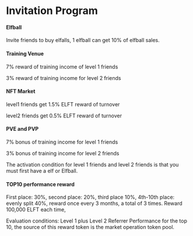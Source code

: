 # Invitation Program

#### Elfball

Invite friends to buy elfalls, 1 elfball can get 10% of elfball sales.

#### Training Venue

7% reward of training income of level 1 friends

3% reward of training income for level 2 friends

#### NFT Market

level1 friends get 1.5% ELFT reward of turnover

level2 friends get 0.5% ELFT reward of turnover

#### PVE and PVP

7% bonus of training income for level 1 friends

3% bonus of training income for level 2 friends

The activation condition for level 1 friends and level 2 friends is that you must first have a elf or Elfball.

#### TOP10 performance reward

First place: 30%, second place: 20%, third place 10%, 4th-10th place: evenly split 40%, reward once every 3 months, a total of 3 times. Reward 100,000 ELFT each time,

Evaluation conditions: Level 1 plus Level 2 Referrer Performance for the top 10, the source of this reward token is the market operation token pool.
